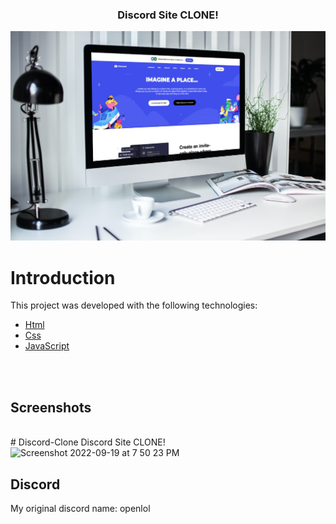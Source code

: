 <h3 align="center">
  Discord Site CLONE!
</h3>

<div align="center">
    <img alt="Desktop" title="#Desktop" src="./img/mockup.jpg" width="680px" />
</div>


# Introduction
This project was developed with the following technologies:

- [Html](https://www.w3schools.com/html)
- [Css](https://www.w3schools.com/css/default.asp)
- [JavaScript](https://developer.mozilla.org/pt-BR/docs/Web/JavaScript)

<br>
<br>

## Screenshots

<br>
# Discord-Clone
Discord Site CLONE!
<img width="1404" alt="Screenshot 2022-09-19 at 7 50 23 PM" src="https://user-images.githubusercontent.com/105835098/191040129-a0031a63-8e34-4e15-ab73-865c318ca9e2.png">

## Discord

My original discord name: openlol

